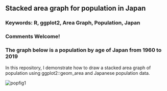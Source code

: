 ## Stacked area graph for population in Japan

### **Keywords: R, ggplot2, Area Graph, Population, Japan**
### Comments Welcome!
### The graph below is a population by age of Japan from 1960 to 2019

In this repository, I demonstrate how to draw a stacked area graph of population using ggplot2::geom_area and Japanese population data.

![popfig1](https://user-images.githubusercontent.com/37149906/111911730-123d1b00-8aaa-11eb-886d-960660ea6af2.png)
